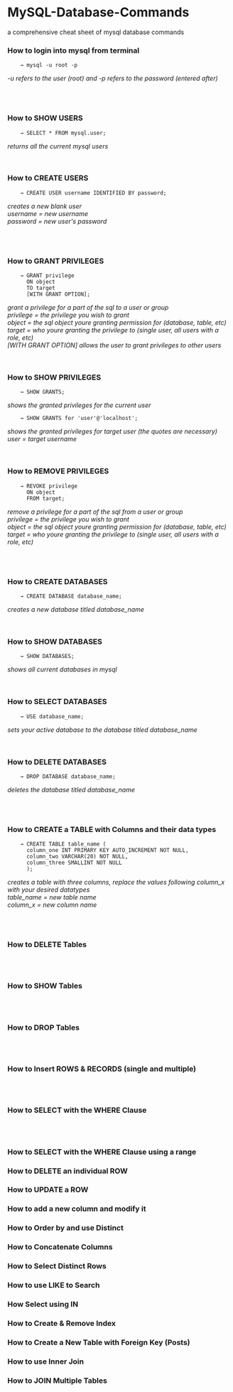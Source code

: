 # MySQL-Database-Commands
a comprehensive cheat sheet of mysql database commands

### How to login into mysql from terminal
		→ mysql -u root -p
*-u refers to the user (root) and -p refers to the password (entered after)*

<br><br>

### How to SHOW USERS
		→ SELECT * FROM mysql.user;
*returns all the current mysql users*	

<br>

### How to CREATE USERS
		→ CREATE USER username IDENTIFIED BY password;
*creates a new blank user*  
*username = new username*  
*password = new user's password*

<br><br>

### How to GRANT PRIVILEGES
		→ GRANT privilege
		  ON object
		  TO target
		  [WITH GRANT OPTION];
*grant a privilege for a part of the sql to a user or group*  
*privilege = the privilege you wish to grant*  
*object	   = the sql object youre granting permission for (database, table, etc)*  
*target	   = who youre granting the privilege to (single user, all users with a role, etc)*  
*[WITH GRANT OPTION] allows the user to grant privileges to other users*  

<br>

### How to SHOW PRIVILEGES
		→ SHOW GRANTS;
*shows the granted privileges for the current user*   

		→ SHOW GRANTS for 'user'@'localhost';
*shows the granted privileges for target user (the quotes are necessary)*  
*user = target username*  

<br>

### How to REMOVE PRIVILEGES
		→ REVOKE privilege
		  ON object
		  FROM target;
*remove a privilege for a part of the sql from a user or group*  
*privilege = the privilege you wish to grant*  
*object	   = the sql object youre granting permission for (database, table, etc)*  
*target	   = who youre granting the privilege to (single user, all users with a role, etc)*   

<br><br>

### How to CREATE DATABASES
		→ CREATE DATABASE database_name;
*creates a new database titled database_name*

<br>

### How to SHOW DATABASES
		→ SHOW DATABASES;
*shows all current databases in mysql*

<br>

### How to SELECT DATABASES
		→ USE database_name;
*sets your active database to the database titled database_name*

<br>

### How to DELETE DATABASES
		→ DROP DATABASE database_name;
*deletes the database titled database_name*

<br><br>

### How to CREATE a TABLE with Columns and their data types
		→ CREATE TABLE table_name ( 
		  column_one INT PRIMARY KEY AUTO_INCREMENT NOT NULL, 
		  column_two VARCHAR(20) NOT NULL, 
		  column_three SMALLINT NOT NULL 
		  ); 
*creates a table with three columns, replace the values following column_x with your desired datatypes*  
*table_name = new table name*  
*column_x = new column name*  

<br><br>

### How to DELETE Tables

<br><br>

### How to SHOW Tables

<br><br>

### How to DROP Tables

<br><br>

### How to Insert ROWS & RECORDS (single and multiple)

<br><br>

### How to SELECT with the WHERE Clause

<br><br>

### How to SELECT with the WHERE Clause using a range

### How to DELETE an individual ROW

### How to UPDATE a ROW

### How to add a new column and modify it

### How to Order by and use Distinct

### How to Concatenate Columns

### How to Select Distinct Rows

### How to use LIKE to Search

### How Select using IN

### How to Create & Remove Index

### How to Create a New Table with Foreign Key (Posts)

### How to use Inner Join

### How to JOIN Multiple Tables


